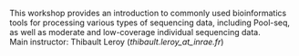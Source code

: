 This workshop provides an introduction to commonly used bioinformatics tools for processing various types of sequencing data, including Pool-seq, as well as moderate and low-coverage individual sequencing data.<br>
Main instructor: Thibault Leroy (<i>thibault.leroy_at_inrae.fr</i>)
